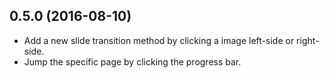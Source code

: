 ## 0.5.0 (2016-08-10)

* Add a new slide transition method by clicking a image left-side or right-side.
* Jump the specific page by clicking the progress bar.
